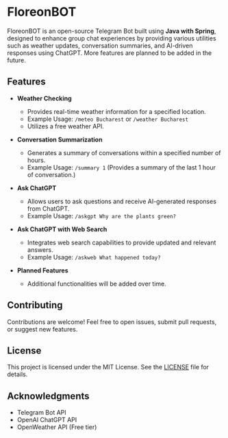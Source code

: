 # FloreonBOT

FloreonBOT is an open-source Telegram Bot built using **Java with Spring**, designed to enhance group chat experiences by providing various utilities such as weather updates, conversation summaries, and AI-driven responses using ChatGPT. More features are planned to be added in the future.

## Features

- **Weather Checking**

  - Provides real-time weather information for a specified location.
  - Example Usage: `/meteo Bucharest` or `/weather Bucharest`
  - Utilizes a free weather API.

- **Conversation Summarization**

  - Generates a summary of conversations within a specified number of hours.
  - Example Usage: `/summary 1` (Provides a summary of the last 1 hour of conversation.)

- **Ask ChatGPT**

  - Allows users to ask questions and receive AI-generated responses from ChatGPT.
  - Example Usage: `/askgpt Why are the plants green?`

- **Ask ChatGPT with Web Search**

  - Integrates web search capabilities to provide updated and relevant answers.
  - Example Usage: `/askweb What happened today?`

- **Planned Features**

  - Additional functionalities will be added over time.

## Contributing

Contributions are welcome! Feel free to open issues, submit pull requests, or suggest new features.

## License

This project is licensed under the MIT License. See the [LICENSE](LICENSE) file for details.

## Acknowledgments

- Telegram Bot API
- OpenAI ChatGPT API
- OpenWeather API (Free tier)

